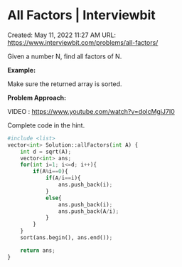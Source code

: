 # All Factors | Interviewbit

Created: May 11, 2022 11:27 AM
URL: https://www.interviewbit.com/problems/all-factors/

Given a number N, find all factors of N.

**Example:**

Make sure the returned array is sorted.

**Problem Approach:**

VIDEO : https://www.youtube.com/watch?v=dolcMgiJ7I0

Complete code in the hint.

```python
#include <list>
vector<int> Solution::allFactors(int A) {
    int d = sqrt(A);
    vector<int> ans;
    for(int i=1; i<=d; i++){
        if(A%i==0){
            if(A/i==i){
                ans.push_back(i);
            }
            else{
                ans.push_back(i);
                ans.push_back(A/i);
            }
        }
    }
    sort(ans.begin(), ans.end());

    return ans;
}
```